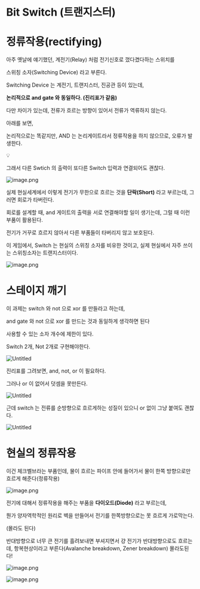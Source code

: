 # Bit Switch (트랜지스터)

# 정류작용(rectifying)

아주 옛날에 얘기했던, 계전기(Relay) 처럼 전기신호로 껐다켰다하는 스위치를

스위칭 소자(Switching Device) 라고 부른다.

Switching Device 는 계전기, 트랜지스터, 진공관 등이 있는데,

**논리적으로 and gate 와 동일하다. (진리표가 같음)**

다만 차이가 있는데, 전류가 흐르는 방향이 있어서 전류가 역류하지 않는다.

아래를 보면,

논리적으로는 똑같지만, AND 는 논리게이트라서 정류작용을 하지 않으므로, 오류가 발생한다.


💡

그래서 다른 Swtich 의 출력이 또다른 Switch 입력과 연결되어도 괜찮다. 



![image.png](/images/3_Bit_Switch_(트랜지스터)/Bit_Switch_(트랜지스터)%201bc80ae0869c81279a8ceade56e321a1/image.png)

실제 현실세계에서 이렇게 전기가 무한으로 흐르는 것을 **단락(Short)** 라고 부르는데, 그러면 회로가 타버린다.

회로를 설계할 때, and 게이트의 출력을 서로 연결해야할 일이 생기는데, 그럴 때 이런 부품이 활용된다.

전기가 거꾸로 흐르지 않아서 다른 부품들이 타버리지 않고 보호된다.

이 게임에서, Switch 는 현실의 스위칭 소자를 비유한 것이고, 실제 현실에서 자주 쓰이는 스위칭소자는 트랜지스터이다.

![image.png](/images/3_Bit_Switch_(트랜지스터)/Bit_Switch_(트랜지스터)%201bc80ae0869c81279a8ceade56e321a1/image%201.png)

# 스테이지 깨기

이 과제는 switch 와 not 으로 xor 를 만들라고 하는데,

and gate 와 not 으로 xor 를 만드는 것과 동일하게 생각하면 된다

사용할 수 있는 소자 개수에 제한이 있다. 

Switch 2개, Not 2개로 구현해야한다. 

![Untitled](/images/3_Bit_Switch_(트랜지스터)/Bit_Switch_(트랜지스터)%201bc80ae0869c81279a8ceade56e321a1/Untitled.png)

진리표를 그려보면, and, not, or 이 필요하다.

그러나 or 이 없어서 덧셈을 못만든다.

![Untitled](/images/3_Bit_Switch_(트랜지스터)/Bit_Switch_(트랜지스터)%201bc80ae0869c81279a8ceade56e321a1/Untitled%201.png)

근데 switch 는 전류를 순방향으로 흐르게하는 성질이 있으니 or 없이 그냥 붙여도 괜찮다.

![Untitled](/images/3_Bit_Switch_(트랜지스터)/Bit_Switch_(트랜지스터)%201bc80ae0869c81279a8ceade56e321a1/Untitled%202.png)

# 현실의 정류작용

이건 체크벨브라는 부품인데, 물이 흐르는 파이프 안에 들어가서 물이 한쪽 방향으로만 흐르게 해준다(정류작용)

![image.png](/images/3_Bit_Switch_(트랜지스터)/Bit_Switch_(트랜지스터)%201bc80ae0869c81279a8ceade56e321a1/image%202.png)

전기에 대해서 정류작용을 해주는 부품을 **다이오드(Diode)** 라고 부르는데,

뭔가 양자역학적인 원리로 벽을 만들어서 전기를 한쪽방향으로는 못 흐르게 가로막는다.

(몰라도 된다)

반대방향으로 너무 큰 전기를 흘려보내면 부셔지면서 걍 전기가 반대방향으로도 흐르는데, 항복현상이라고 부른다(Avalanche breakdown, Zener breakdown) 몰라도된다!

![image.png](/images/3_Bit_Switch_(트랜지스터)/Bit_Switch_(트랜지스터)%201bc80ae0869c81279a8ceade56e321a1/image%203.png)

![image.png](/images/3_Bit_Switch_(트랜지스터)/Bit_Switch_(트랜지스터)%201bc80ae0869c81279a8ceade56e321a1/image%204.png)